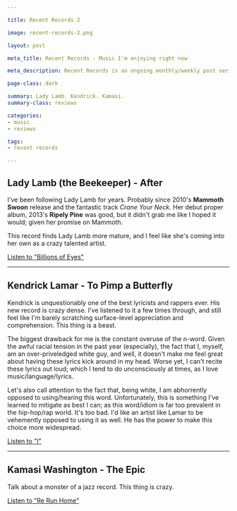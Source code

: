 ```yaml
---

title: Recent Records 2

image: recent-records-2.png

layout: post

meta_title: Recent Records - Music I'm enjoying right now

meta_description: Recent Records is an ongoing monthly/weekly post series about albums I'm digging.

page-class: dark

summary: Lady Lamb. Kendrick. Kamasi.
summary-class: reviews

categories:
- music
- reviews

tags:
- recent records

---
```

## Lady Lamb (the Beekeeper) - After

I've been following Lady Lamb for years. Probably since 2010's **Mammoth Swoon** release and the fantastic track _Crane Your Neck_. Her debut proper album, 2013's **Ripely Pine** was good, but it didn't grab me like I hoped it would; given her promise on Mammoth.

This record finds Lady Lamb more mature, and I feel like she's coming into her own as a crazy talented artist.

[Listen to "Billions of Eyes"](https://soundcloud.com/ladylambjams/billions-of-eyes)


* * *

## Kendrick Lamar - To Pimp a Butterfly

Kendrick is unquestionably one of the best lyricists and rappers ever. His new record is crazy dense. I've listened to it a few times through, and still feel like I'm barely scratching surface-level appreciation and comprehension. This thing is a beast.

The biggest drawback for me is the constant overuse of the n-word. Given the awful racial tension in the past year (especially), the fact that I, myself, am an over-priveledged white guy, and well, it doesn't make me feel great about having these lyrics kick around in my head. Worse yet, I can't recite these lyrics out loud; which I tend to do unconsciously at times, as I love music/language/lyrics.

Let's also call attention to the fact that, being white, I am abhorrently opposed to using/hearing this word. Unfortunately, this is something I've learned to mitigate as best I can; as this word/idiom is far too prevalent in the hip-hop/rap world. It's too bad. I'd like an artist like Lamar to be vehemently opposed to using it as well. He has the power to make this choice more widespread.

[Listen to "I"](https://www.youtube.com/watch?v=8aShfolR6w8)


* * *

## Kamasi Washington - The Epic

Talk about a monster of a jazz record. This thing is crazy.

[Listen to "Re Run Home"](https://soundcloud.com/brainfeeder/kamasi-washington-re-run-home)
